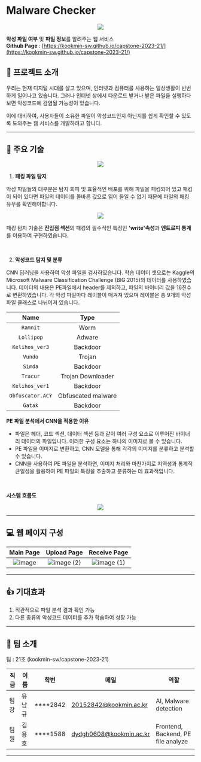 # Malware Checker

<p align="center"><img src="https://github.com/kookmin-sw/capstone-2023-21/assets/39542937/e2ebce95-c45d-4d75-a38d-2c42cf9a38ca"></p>  

**악성 파일 여부** 및 **파일 정보**를 알려주는 웹 서비스  
**Github Page** : [https://kookmin-sw.github.io/capstone-2023-21/](https://kookmin-sw.github.io/capstone-2023-21/)

## 📖 프로젝트 소개

우리는 현재 디지털 시대를 살고 있으며, 인터넷과 컴퓨터를 사용하는 일상생활이 빈번하게 일어나고 있습니다. 그러나 인터넷 상에서 다운로드 받거나 받은 파일을 실행하다 보면 악성코드에 감염될 가능성이 있습니다.

이에 대비하여, 사용자들이 소유한 파일이 악성코드인지 아닌지를 쉽게 확인할 수 있도록 도와주는 웹 서비스를 개발하려고 합니다.

---

## 🔧 주요 기술

<p align="center"><img src="https://github.com/kookmin-sw/capstone-2023-21/assets/39542937/3dab7f3a-cf5b-4200-adbc-e1109c1e06b6"></p>

1. **패킹 파일 탐지**

악성 파일들의 대부분은 탐지 회피 및 효율적인 배포를 위해 파일을 패킹되어 있고 패킹이 되어 있다면 파일의 데이터를 올바른 값으로 읽어 들일 수 없기 때문에 파일의 패킹 유무를 확인해야합니다.

<p align="center"><img src="https://github.com/kookmin-sw/capstone-2023-21/assets/39542937/b16bf5ed-1fee-451f-b41b-48960dd4a4c6"></p>

패킹 탐지 기술은 **진입점 섹션**의 패킹의 필수적인 특징인 **'write'속성**과 **엔트로피 통계**를 이용하여 구현하였습니다.

</br>

2. **악성코드 탐지 및 분류**

CNN 딥러닝을 사용하여 악성 파일을 검사하였습니다. 학습 데이터 셋으로는 Kaggle의 Microsoft Malware Classification Challenge (BIG 2015)의 데이터를 사용하였습니다. 데이터의 내용은 PE파일에서 header를 제외하고, 파일의 바이너리 값을 16진수로 변환하였습니다. 각 악성 파일마다 레이블이 매겨져 있으며 레이블은 총 9개의 악성 파일 클래스로 나뉘어져 있습니다.


|       Name       |         Type       |
| :--------------: | :----------------: |
|     `Ramnit`     |           Worm        |
|    `Lollipop`    |          Adware       |
|  `Kelihos_ver3`  |         Backdoor      |
|     `Vundo`      |           Trojan       |
|     `Simda`      |          Backdoor      |
|     `Tracur`     |     Trojan Downloader  |
|  `Kelihos_ver1`  |         Backdoor      |
| `Obfuscator.ACY` |   Obfuscated malware |
|     `Gatak`      |        Backdoor      |



**PE 파일 분석에서 CNN을 적용한 이유**
- 파일은 헤더, 코드 섹션, 데이터 섹션 등과 같이 여러 구성 요소로 이루어진 바이너리 데이터의 파일입니다. 이러한 구성 요소는 하나의 이미지로 볼 수 있습니다.
- PE 파일을 이미지로 변환하고, CNN 모델을 통해 각각의 이미지를 분류하고 분석할 수 있습니다.
- CNN을 사용하여 PE 파일을 분석하면, 이미지 처리와 마찬가지로 지역성과 통계적 균일성을 활용하여 PE 파일의 특징을 추출하고 분류하는 데 효과적입니다.

</br>

**시스템 흐름도**

<p align="center"><img src="https://github.com/kookmin-sw/capstone-2023-21/assets/39542937/7b7ba380-9cd9-4057-9e49-520db13ce00d"></p>


---

## 💻 웹 페이지 구성

|Main Page|Upload Page|Receive Page|
|:-:|:-:|:-:|
|![image](https://github.com/kookmin-sw/capstone-2023-21/assets/39542937/f66b3399-7134-4283-9a7d-d46f089d19fa)|![image (2)](https://github.com/kookmin-sw/capstone-2023-21/assets/39542937/00360df0-9dbe-4c4b-b392-f527ed47fb0c)|![image (1)](https://github.com/kookmin-sw/capstone-2023-21/assets/39542937/06a07347-377f-4d97-a693-3796d9dc25f1)|

---

## 👍 기대효과

1. 직관적으로 파일 분석 결과 확인 가능
2. 다른 종류의 악성코드 데이터를 추가 학습하여 성장 가능

---

## 👫 팀 소개

팀 : 21조 (kookmin-sw/capstone-2023-21)

직급 | 이름 | 학번 | 메일 | 역할 |
---|---|---|---|---|
팀장 | 유남규 | ****2842 | 20152842@kookmin.ac.kr | AI, Malware detection
팀원 | 김용호 | ****1588 | dydgh0608@kookmin.ac.kr | Frontend, Backend, PE file analyze

---


